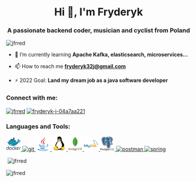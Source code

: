 <h1 align="center">Hi 👋, I'm Fryderyk</h1>
<h3 align="center">A passionate backend coder, musician and cyclist from Poland</h3>

<p align="left"> <img src="https://komarev.com/ghpvc/?username=jfrred&label=Profile%20views&color=0e75b6&style=flat" alt="jfrred" /> </p>

- 🌱 I’m currently learning **Apache Kafka, elasticsearch, microservices...**

- 📫 How to reach me **fryderyk32j@gmail.com**

- ⚡ 2022 Goal: **Land my dream job as a java software developer**

<h3 align="left">Connect with me:</h3>
<p align="left">
<a href="https://dev.to/jfrred" target="blank"><img align="center" src="https://raw.githubusercontent.com/rahuldkjain/github-profile-readme-generator/master/src/images/icons/Social/devto.svg" alt="jfrred" height="30" width="40" /></a>
<a href="https://www.linkedin.com/in/fryderyk-jachimczak/" target="blank"><img align="center" src="https://raw.githubusercontent.com/rahuldkjain/github-profile-readme-generator/master/src/images/icons/Social/linked-in-alt.svg" alt="fryderyk-j-04a7aa221" height="30" width="40" /></a>
</p>

<h3 align="left">Languages and Tools:</h3>
<p align="left"> <a href="https://www.docker.com/" target="_blank" rel="noreferrer"> <img src="https://raw.githubusercontent.com/devicons/devicon/master/icons/docker/docker-original-wordmark.svg" alt="docker" width="40" height="40"/> </a> <a href="https://git-scm.com/" target="_blank" rel="noreferrer"> <img src="https://www.vectorlogo.zone/logos/git-scm/git-scm-icon.svg" alt="git" width="40" height="40"/> </a> <a href="https://www.java.com" target="_blank" rel="noreferrer"> <img src="https://raw.githubusercontent.com/devicons/devicon/master/icons/java/java-original.svg" alt="java" width="40" height="40"/> </a> <a href="https://www.linux.org/" target="_blank" rel="noreferrer"> <img src="https://raw.githubusercontent.com/devicons/devicon/master/icons/linux/linux-original.svg" alt="linux" width="40" height="40"/> </a> <a href="https://www.mongodb.com/" target="_blank" rel="noreferrer"> <img src="https://raw.githubusercontent.com/devicons/devicon/master/icons/mongodb/mongodb-original-wordmark.svg" alt="mongodb" width="40" height="40"/> </a> <a href="https://www.mysql.com/" target="_blank" rel="noreferrer"> <img src="https://raw.githubusercontent.com/devicons/devicon/master/icons/mysql/mysql-original-wordmark.svg" alt="mysql" width="40" height="40"/> </a> <a href="https://www.postgresql.org" target="_blank" rel="noreferrer"> <img src="https://raw.githubusercontent.com/devicons/devicon/master/icons/postgresql/postgresql-original-wordmark.svg" alt="postgresql" width="40" height="40"/> </a> <a href="https://postman.com" target="_blank" rel="noreferrer"> <img src="https://www.vectorlogo.zone/logos/getpostman/getpostman-icon.svg" alt="postman" width="40" height="40"/> </a> <a href="https://spring.io/" target="_blank" rel="noreferrer"> <img src="https://www.vectorlogo.zone/logos/springio/springio-icon.svg" alt="spring" width="40" height="40"/> </a> </p>

<p>&nbsp;<img align="center" src="https://github-readme-stats.vercel.app/api?username=jfrred&show_icons=true&theme=dark&title_color=b0cbf7&text_color=66a6c2&locale=en" alt="jfrred" /></p>

<p><img align="center" src="https://github-readme-streak-stats.herokuapp.com/?user=jfrred&theme=dark" alt="jfrred" /></p>
